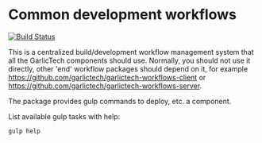 # Common development workflows

[![Build Status](https://travis-ci.org/garlictech/garlictech-workflows-common.svg?branch=master)](https://travis-ci.org/garlictech/garlictech-workflows-common)

This is a centralized build/development workflow management system that all the GarlicTech components should use. Normally, you should not use it directly, other 'end' workflow
packages should depend on it, for example https://github.com/garlictech/garlictech-workflows-client or https://github.com/garlictech/garlictech-workflows-server.

The package provides gulp commands to deploy, etc. a component.

List available gulp tasks with help:

```gulp help```

